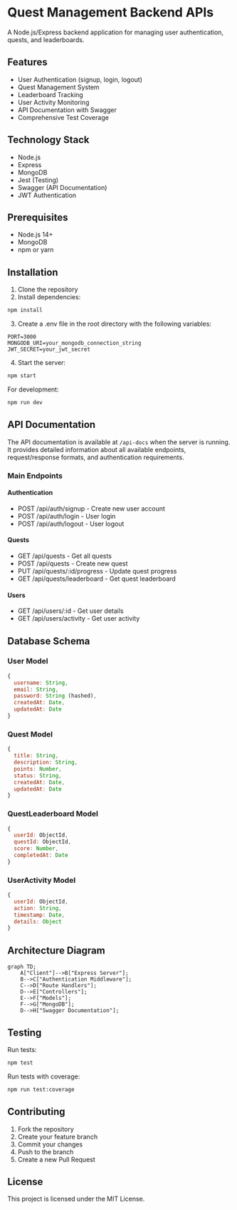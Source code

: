 # Quest Management Backend APIs

A Node.js/Express backend application for managing user authentication, quests, and leaderboards.

## Features

- User Authentication (signup, login, logout)
- Quest Management System
- Leaderboard Tracking
- User Activity Monitoring
- API Documentation with Swagger
- Comprehensive Test Coverage

## Technology Stack

- Node.js
- Express
- MongoDB
- Jest (Testing)
- Swagger (API Documentation)
- JWT Authentication

## Prerequisites

- Node.js 14+
- MongoDB
- npm or yarn

## Installation

1. Clone the repository
2. Install dependencies:
```bash
npm install
```

3. Create a .env file in the root directory with the following variables:
```
PORT=3000
MONGODB_URI=your_mongodb_connection_string
JWT_SECRET=your_jwt_secret
```

4. Start the server:
```bash
npm start
```

For development:
```bash
npm run dev
```

## API Documentation

The API documentation is available at `/api-docs` when the server is running. It provides detailed information about all available endpoints, request/response formats, and authentication requirements.

### Main Endpoints

#### Authentication
- POST /api/auth/signup - Create new user account
- POST /api/auth/login - User login
- POST /api/auth/logout - User logout

#### Quests
- GET /api/quests - Get all quests
- POST /api/quests - Create new quest
- PUT /api/quests/:id/progress - Update quest progress
- GET /api/quests/leaderboard - Get quest leaderboard

#### Users
- GET /api/users/:id - Get user details
- GET /api/users/activity - Get user activity

## Database Schema

### User Model
```javascript
{
  username: String,
  email: String,
  password: String (hashed),
  createdAt: Date,
  updatedAt: Date
}
```

### Quest Model
```javascript
{
  title: String,
  description: String,
  points: Number,
  status: String,
  createdAt: Date,
  updatedAt: Date
}
```

### QuestLeaderboard Model
```javascript
{
  userId: ObjectId,
  questId: ObjectId,
  score: Number,
  completedAt: Date
}
```

### UserActivity Model
```javascript
{
  userId: ObjectId,
  action: String,
  timestamp: Date,
  details: Object
}
```

## Architecture Diagram

```mermaid title="Backend Architecture" type="diagram"
graph TD;
    A["Client"]-->B["Express Server"];
    B-->C["Authentication Middleware"];
    C-->D["Route Handlers"];
    D-->E["Controllers"];
    E-->F["Models"];
    F-->G["MongoDB"];
    D-->H["Swagger Documentation"];
```

## Testing

Run tests:
```bash
npm test
```

Run tests with coverage:
```bash
npm run test:coverage
```

## Contributing

1. Fork the repository
2. Create your feature branch
3. Commit your changes
4. Push to the branch
5. Create a new Pull Request

## License

This project is licensed under the MIT License.